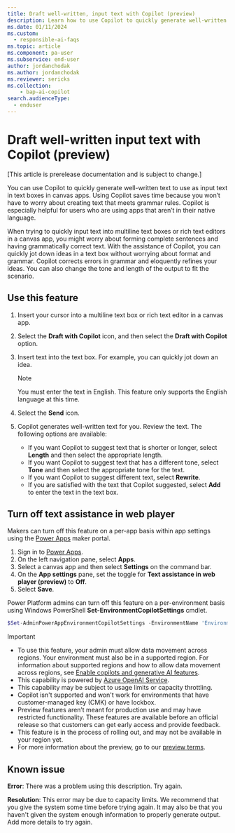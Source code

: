 ```yaml
---
title: Draft well-written, input text with Copilot (preview)
description: Learn how to use Copilot to quickly generate well-written text that can be used in text boxes in apps made with Power Apps.
ms.date: 01/11/2024
ms.custom: 
  - responsible-ai-faqs
ms.topic: article
ms.component: pa-user
ms.subservice: end-user
author: jordanchodak
ms.author: jordanchodak
ms.reviewer: sericks
ms.collection: 
    - bap-ai-copilot 
search.audienceType: 
  - enduser
---
```


# Draft well-written input text with Copilot (preview)

[This article is prerelease documentation and is subject to change.]

You can use Copilot to quickly generate well-written text to use as input text in text boxes in canvas apps. Using Copilot saves time because you won’t have to worry about creating text that meets grammar rules. Copilot is especially helpful for users who are using apps that aren’t in their native language. 

When trying to quickly input text into multiline text boxes or rich text editors in a canvas app, you might worry about forming complete sentences and having grammatically correct text. With the assistance of Copilot, you can quickly jot down ideas in a text box without worrying about format and grammar. Copilot corrects errors in grammar and eloquently refines your ideas. You can also change the tone and length of the output to fit the scenario.

## Use this feature

1. Insert your cursor into a multiline text box or rich text editor in a canvas app.
1. Select the **Draft with Copilot** icon, and then select the **Draft with Copilot** option.
2. Insert text into the text box. For example, you can quickly jot down an idea.

     > [!Note]
     > You must enter the text in English. This feature only supports the English language at this time.
     
4. Select the **Send** icon.
5. Copilot generates well-written text for you. Review the text. The following options are available:
    - If you want Copilot to suggest text that is shorter or longer, select **Length** and then select the appropriate length.
    - If you want Copilot to suggest text that has a different tone, select **Tone** and then select the appropriate tone for the text.
    - If you want Copilot to suggest different text, select **Rewrite**.
    - If you are satisfied with the text that Copilot suggested, select **Add** to enter the text in the text box.
  
## Turn off text assistance in web player

Makers can turn off this feature on a per-app basis within app settings using the [Power Apps](https://make.powerapps.com) maker portal.

1. Sign in to [Power Apps](https://make.powerapps.com).
1. On the left navigation pane, select **Apps**.
1. Select a canvas app and then select **Settings** on the command bar.
1. On the **App settings** pane, set the toggle for **Text assistance in web player (preview)** to  **Off**.
1. Select **Save**.

Power Platform admins can turn off this feature on a per-environment basis using Windows PowerShell **Set-EnvironmentCopilotSettings** cmdlet.

   ```powershell
   $Set-AdminPowerAppEnvironmentCopilotSettings -EnvironmentName 'EnvironmentName' -AppDraftingCopilotEnabled $false
   ```
   

> [!IMPORTANT]
> - To use this feature, your admin must allow data movement across regions. Your environment must also be in a supported region. For information about supported regions and how to allow data movement across regions, see [Enable copilots and generative AI features](/power-platform/admin/geographical-availability-copilot).
> - This capability is powered by [Azure OpenAI Service](/azure/cognitive-services/openai/overview).
> - This capability may be subject to usage limits or capacity throttling.
> - Copilot isn't supported and won't work for environments that have customer-managed key (CMK) or have lockbox.
> - Preview features aren’t meant for production use and may have restricted functionality. These features are available before an official release so that customers can get early access and provide feedback.
> - This feature is in the process of rolling out, and may not be available in your region yet. 
> - For more information about the preview, go to our [preview terms](https://go.microsoft.com/fwlink/?linkid=2189520).

## Known issue

**Error**: There was a problem using this description. Try again.

**Resolution**: This error may be due to capacity limits. We recommend that you give the system some time before trying again. It may also be that you haven't given the system enough information to properly generate output. Add more details to try again.

